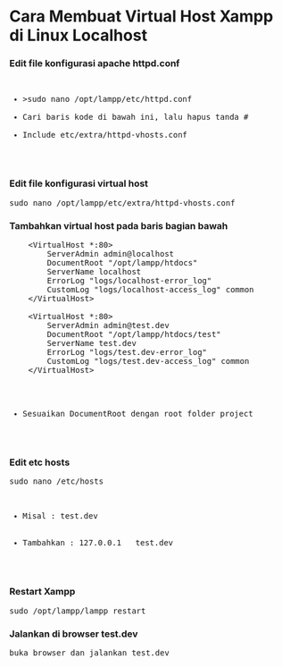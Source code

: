 # Cara Membuat Virtual Host Xampp di Linux Localhost

### Edit file konfigurasi apache httpd.conf

<pre>
<ul>
<li>>sudo nano /opt/lampp/etc/httpd.conf</li>
<li>Cari baris kode di bawah ini, lalu hapus tanda #</li>
<li>Include etc/extra/httpd-vhosts.conf</li>
</ul>
</pre>

### Edit file konfigurasi virtual host
<pre>
sudo nano /opt/lampp/etc/extra/httpd-vhosts.conf
</pre>

### Tambahkan virtual host pada baris bagian bawah
<pre>
	&lt;VirtualHost *:80&gt;
	    ServerAdmin admin@localhost
	    DocumentRoot "/opt/lampp/htdocs"
	    ServerName localhost
	    ErrorLog "logs/localhost-error_log"
	    CustomLog "logs/localhost-access_log" common
	&lt;/VirtualHost&gt;

	&lt;VirtualHost *:80&gt;
	    ServerAdmin admin@test.dev
	    DocumentRoot "/opt/lampp/htdocs/test"
	    ServerName test.dev
	    ErrorLog "logs/test.dev-error_log"
	    CustomLog "logs/test.dev-access_log" common
	&lt;/VirtualHost&gt;

<ul>
	<li>Sesuaikan DocumentRoot dengan root folder project</li>
</ul>
</pre>

### Edit etc hosts
<pre>
sudo nano /etc/hosts
<ul>
	<li>Misal : test.dev</li>
	<li>Tambahkan : 127.0.0.1   test.dev</li>
</ul>
</pre>

### Restart Xampp
<pre>
sudo /opt/lampp/lampp restart
</pre>

### Jalankan di browser test.dev
<pre>
buka browser dan jalankan test.dev
</pre>

